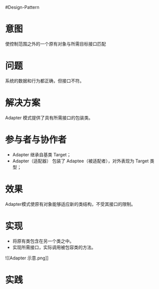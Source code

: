 #Design-Pattern 

# 意图
使控制范围之外的一个原有对象与所需目标接口匹配

# 问题
系统的数据和行为都正确，但接口不符。

# 解决方案
Adapter 模式提供了具有所需接口的包装类。

# 参与者与协作者
- Adapter 继承自基类 Target；
- Adapter（适配器） 包装了 Adaptee（被适配者），对外表现为 Target 类型；

# 效果
Adapter模式使原有对象能够适应新的类结构，不受其接口的限制。

# 实现
- 将原有类包含在另一个类之中。
- 实现所需接口，实际调用被包容类的方法。

![[Adapter 示意.png]]

# 实践 
